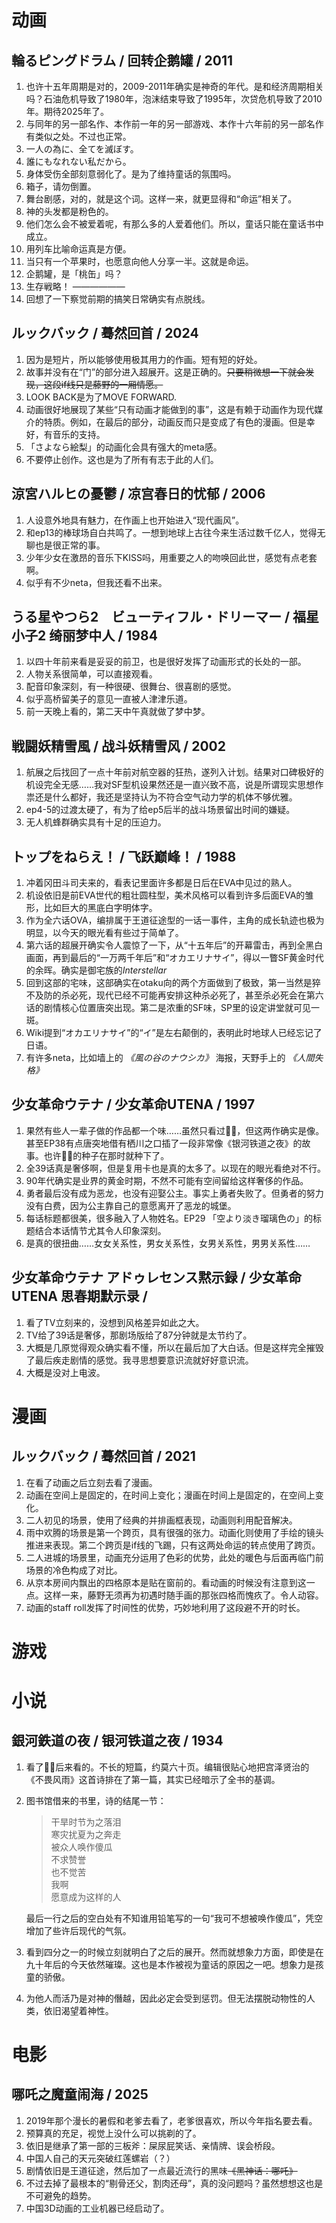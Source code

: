 
# 动画

## 輪るピングドラム / 回转企鹅罐 / 2011

1. 也许十五年周期是对的，2009-2011年确实是神奇的年代。是和经济周期相关吗？石油危机导致了1980年，泡沫结束导致了1995年，次贷危机导致了2010年。期待2025年了。
2. 与同年的另一部名作、本作前一年的另一部游戏、本作十六年前的另一部名作有类似之处。不过也正常。
3. 一人の為に、全てを滅ぼす。
4. 誰にもなれない私だから。
5. 身体受伤全部刻意弱化了。是为了维持童话的氛围吗。
6. 箱子，请勿倒置。
7. 舞台剧感，对的，就是这个词。这样一来，就更显得和“命运”相关了。
8. 神的头发都是粉色的。
9. 他们怎么会不被爱着呢，有那么多的人爱着他们。所以，童话只能在童话书中成立。
10. 用列车比喻命运真是方便。
11. 当只有一个苹果时，也愿意向他人分享一半。这就是命运。
12. 企鹅罐，是「桃缶」吗？
13. 生存戦略！
——————
14. 回想了一下察觉前期的搞笑日常确实有点脱线。


## ルックバック / 蓦然回首 / 2024

1. 因为是短片，所以能够使用极其用力的作画。短有短的好处。
2. 故事并没有在“门”的部分进入超展开。这是正确的。~~只要稍微想一下就会发现，这段if线只是藤野的一厢情愿。~~
3. LOOK BACK是为了MOVE FORWARD.
4. 动画很好地展现了某些“只有动画才能做到的事”，这是有赖于动画作为现代媒介的特质。例如，在最后的部分，动画反而只是变成了有色的漫画。但是幸好，有音乐的支持。
5. 「さよなら絵梨」的动画化会具有强大的meta感。
6. 不要停止创作。这也是为了所有有志于此的人们。

## 涼宮ハルヒの憂鬱 / 凉宫春日的忧郁 / 2006

1. 人设意外地具有魅力，在作画上也开始进入“现代画风”。
2. 和ep13的棒球场自白共鸣了。一想到地球上古往今来生活过数千亿人，觉得无聊也是很正常的事。
3. 少年少女在激昂的音乐下KISS吗，用重要之人的吻唤回此世，感觉有点老套啊。
4. 似乎有不少neta，但我还看不出来。

## うる星やつら2　ビューティフル・ドリーマー / 福星小子2 绮丽梦中人 / 1984

1. 以四十年前来看是妥妥的前卫，也是很好发挥了动画形式的长处的一部。
2. 人物关系很简单，可以直接观看。
3. 配音印象深刻，有一种很硬、很舞台、很喜剧的感觉。
4. 似乎高桥留美子的意见一直被人津津乐道。
5. 前一天晚上看的，第二天中午真就做了梦中梦。

## 戦闘妖精雪風 / 战斗妖精雪风 / 2002
1. 航展之后找回了一点十年前对航空器的狂热，遂列入计划。结果对口碑极好的机设完全无感……我对SF型机设果然还是一直兴致不高，说是所谓现实思想作祟还是什么都好，我还是坚持认为不符合空气动力学的机体不够优雅。
2. ep4-5的过渡太硬了，有为了给ep5后半的战斗场景留出时间的嫌疑。
3. 无人机蜂群确实具有十足的压迫力。

## トップをねらえ！ / 飞跃巅峰！ / 1988
1. 冲着冈田斗司夫来的，看表记里面许多都是日后在EVA中见过的熟人。
2. 机设依旧是前EVA世代的粗壮圆柱型，美术风格可以看到许多后面EVA的雏形，比如巨大的黑底白字明体字。
3. 作为全六话OVA，编排属于王道征途型的一话一事件，主角的成长轨迹也极为明显，以今天的眼光看有些过于简单了。
4. 第六话的超展开确实令人震惊了一下，从“十五年后”的开幕雷击，再到全黑白画面，再到最后的“一万两千年后”和“オカエリナサイ”，得以一瞥SF黄金时代的余晖。确实是御宅族的*Interstellar*
5. 回到这部的宅味，这部确实在otaku向的两个方面做到了极致，第一当然是猝不及防的杀必死，现代已经不可能再安排这种杀必死了，甚至杀必死会在第六话的剧情核心位置唐突出现。第二是浓重的SF味，SP里的设定讲堂就可见一斑。
6. Wiki提到“オカエリナサイ”的“イ”是左右颠倒的，表明此时地球人已经忘记了日语。
7. 有许多neta，比如墙上的 *《風の谷のナウシカ》* 海报，天野手上的 *《人間失格》*

## 少女革命ウテナ / 少女革命UTENA / 1997
1. 果然有些人一辈子做的作品都一个味……虽然只看过🐧🥫，但这两作确实是像。甚至EP38有点唐突地借有栖川之口插了一段非常像《银河铁道之夜》的故事。也许🐧🥫的种子在那时就种下了。
2. 全39话真是奢侈啊，但是复用卡也是真的太多了。以现在的眼光看绝对不行。
3. 90年代确实是业界的黄金时期，不然不可能有空间留给这样奢侈的作品。
4. 勇者最后没有成为恶龙，也没有迎娶公主。事实上勇者失败了。但勇者的努力没有白费，因为公主靠自己的意愿离开了恶龙的城堡。
5. 每话标题都很美，很多融入了人物姓名。EP29 「空より淡き瑠璃色の」的标题结合本话情节尤其令人印象深刻。
6. 是真的很扭曲……女女关系性，男女关系性，女男关系性，男男关系性……

## 少女革命ウテナ アドゥレセンス黙示録 / 少女革命UTENA 思春期默示录 / 
1. 看了TV立刻来的，没想到风格差异如此之大。
2. TV给了39话是奢侈，那剧场版给了87分钟就是太节约了。
3. 大概是几原觉得观众确实看不懂，所以在最后加了大白话。但是这样完全摧毁了最后疾走剧情的感觉。我寻思想要意识流就好好意识流。
4. 大概是没对上电波。

# 漫画

## ルックバック / 蓦然回首 / 2021
1. 在看了动画之后立刻去看了漫画。
2. 动画在空间上是固定的，在时间上变化；漫画在时间上是固定的，在空间上变化。
3. 二人初见的场景，使用了经典的并排画框表现，动画则利用配音解决。
4. 雨中欢腾的场景是第一个跨页，具有很强的张力。动画化则使用了手绘的镜头推进来表现。第二个跨页是if线的飞踢，只有这两处命运的转点使用了跨页。
5. 二人进城的场景里，动画充分运用了色彩的优势，此处的暖色与后面再临门前场景的冷色构成了对比。
6. 从京本房间内飘出的四格原本是贴在窗前的。看动画的时候没有注意到这一点。这样一来，藤野无须再为初遇时随手画的那张四格而愧疚了。令人动容。
7. 动画的staff roll发挥了时间性的优势，巧妙地利用了这段避不开的时长。

# 游戏

# 小说

## 銀河鉄道の夜 / 银河铁道之夜 / 1934

1. 看了🐧🥫后来看的。不长的短篇，约莫六十页。编辑很贴心地把宫泽贤治的《不畏风雨》这首诗排在了第一篇，其实已经暗示了全书的基调。
2. 图书馆借来的书里，诗的结尾一节：
   
    > 干旱时节为之落泪  
    寒灾扰夏为之奔走  
    被众人唤作傻瓜  
    不求赞誉  
    也不觉苦  
    我啊  
    愿意成为这样的人  

    最后一行之后的空白处有不知谁用铅笔写的一句“我可不想被唤作傻瓜”，凭空增加了些许后现代的气氛。

3. 看到四分之一的时候立刻就明白了之后的展开。然而就想象力方面，即使是在九十年后的今天依然璀璨。这也是本作被视为童话的原因之一吧。想象力是孩童的骄傲。
4. 为他人而活乃是对神的僭越，因此必定会受到惩罚。但无法摆脱动物性的人类，依旧渴望着神性。

# 电影

## 哪吒之魔童闹海 / 2025
1. 2019年那个漫长的暑假和老爹去看了，老爹很喜欢，所以今年指名要去看。
2. 预算真的充足，视觉上没什么可以挑剃的了。
3. 依旧是继承了第一部的三板斧：屎尿屁笑话、亲情牌、误会桥段。
4. 中国人自己的天元突破红莲螺岩（？）
5. 剧情依旧是王道征途，然后加了一点最近流行的黑味~~《黑神话：哪吒》~~
6. 不过去掉了最根本的“剔骨还父，割肉还母”，真的没问题吗？虽然想想这也是不可避免的趋势。
7. 中国3D动画的工业机器已经启动了。
